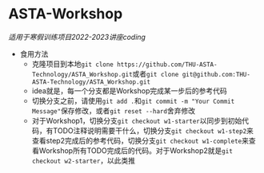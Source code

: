 # ASTA-Workshop
*适用于寒假训练项目2022-2023讲座coding*
- 食用方法
    - 克隆项目到本地`git clone https://github.com/THU-ASTA-Technology/ASTA_Workshop.git`或者`git clone git@github.com:THU-ASTA-Technology/ASTA_Workshop.git`
    - idea就是，每一个分支都是Workshop完成某一步后的参考代码
    - 切换分支之前，请使用`git add .`和`git commit -m "Your Commit Message"`保存修改，或者`git reset --hard`舍弃修改
    - 对于Workshop1，切换分支`git checkout w1-starter`以同步到初始代码，有TODO注释说明需要干什么，切换分支`git checkout w1-step2`来查看step2完成后的参考代码，切换分支`git checkout w1-complete`来查看Workshop所有TODO完成后的代码。对于Workshop2就是`git checkout w2-starter`，以此类推
